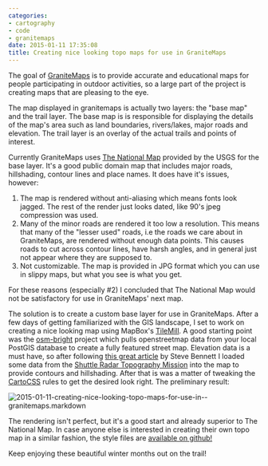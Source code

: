 ```yaml
---
categories:
- cartography
- code
- granitemaps
date: 2015-01-11 17:35:08
title: Creating nice looking topo maps for use in GraniteMaps
---
```


The goal of [GraniteMaps](http://granitemaps.com "GraniteMaps") is to provide accurate and educational maps for
people participating in outdoor activities, so a large part of the project is creating maps that are pleasing to the eye.

The map displayed in granitemaps is actually two layers: the "base map" and the trail layer. The base map is
is responsible for displaying the details of the map's area such as land boundaries, rivers/lakes, major roads
and elevation. The trail layer is an overlay of the actual trails and points of interest.

<!--more-->

Currently GraniteMaps uses [The National Map](http://viewer.nationalmap.gov/viewer/) provided by the USGS for the base layer. It's a good
public domain map that includes major roads, hillshading, contour lines and place names. It does have it's issues, however:

1. The map is rendered without anti-aliasing which means fonts look jagged. The rest of the render just
looks dated, like 90's jpeg compression was used.
2. Many of the minor roads are rendered it too low a resolution. This means that many of the "lesser used"
roads, i.e the roads we care about in GraniteMaps, are rendered without enough data points. This causes roads
to cut across contour lines, have harsh angles, and in general just not appear where they are supposed to.
3. Not customizable. The map is provided in JPG format which you can use in slippy maps, but what you see is
what you get.

For these reasons (especially #2) I concluded that The National Map would not be satisfactory for use in GraniteMaps' next map.

The solution is to create a custom base layer for use in GraniteMaps. After a few days of getting familiarized with the GIS landscape,
I set to work on creating a nice looking map using MapBox's [TileMill](https://github.com/mapbox/tilemill). A good starting point was
the [osm-bright](https://github.com/mapbox/osm-bright) project which pulls openstreetmap data from your local PostGIS database to
create a fully featured street map. Elevation data is a must have, so after following [this great article](http://stevebennett.me/tag/contours/)
by Steve Bennett I loaded some data from the [Shuttle Radar Topography Mission](http://srtm.csi.cgiar.org/index.asp) into the map to provide
contours and hillshading. After that is was a matter of tweaking the [CartoCSS](https://www.mapbox.com/tilemill/docs/manual/carto/) rules to
get the desired look right. The preliminary result:

<img class="import-img" src="http://s3-us-west-2.amazonaws.com/pedaldp/images/2015-01-creating-nice-looking-topo-maps-for-use-in--granitemaps/topopreview.png" alt="2015-01-11-creating-nice-looking-topo-maps-for-use-in--granitemaps.markdown">

The rendering isn't perfect, but it's a good start and already superior to The National Map. In case anyone else is interested in creating their own
topo map in a similar fashion, the style files are [available on github!](https://github.com/Fingel/granitemaps-basemap/)

Keep enjoying these beautiful winter months out on the trail!